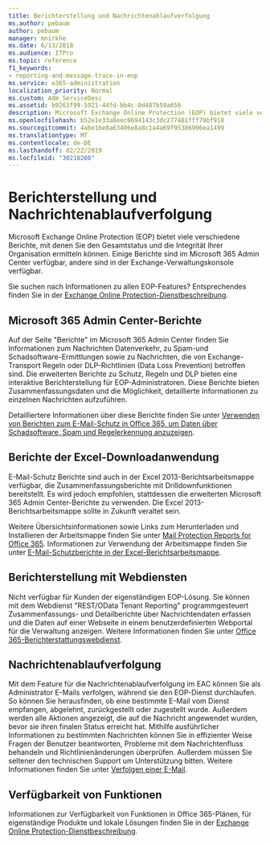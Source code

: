 ```yaml
---
title: Berichterstellung und Nachrichtenablaufverfolgung
ms.author: pebaum
author: pebaum
manager: mnirkhe
ms.date: 6/13/2018
ms.audience: ITPro
ms.topic: reference
f1_keywords:
- reporting-and-message-trace-in-eop
ms.service: o365-administration
localization_priority: Normal
ms.custom: Adm_ServiceDesc
ms.assetid: b9263f99-5921-44fd-bb4c-0d487b59a656
description: Microsoft Exchange Online Protection (EOP) bietet viele verschiedene Berichte, mit denen Sie den Gesamtstatus und die Integrität Ihrer Organisation ermitteln können. Einige Berichte sind im Microsoft 365 Admin Center verfügbar, andere sind in der Exchange-Verwaltungskonsole verfügbar.
ms.openlocfilehash: b52e1e33a8eec0694143c3dc277481fff79bf918
ms.sourcegitcommit: 4abe1be8a63406e8a8c1a4a69f95386906ea1499
ms.translationtype: MT
ms.contentlocale: de-DE
ms.lasthandoff: 02/22/2019
ms.locfileid: "30210208"
---
```

# <a name="reporting-and-message-trace"></a>Berichterstellung und Nachrichtenablaufverfolgung

Microsoft Exchange Online Protection (EOP) bietet viele verschiedene Berichte, mit denen Sie den Gesamtstatus und die Integrität Ihrer Organisation ermitteln können. Einige Berichte sind im Microsoft 365 Admin Center verfügbar, andere sind in der Exchange-Verwaltungskonsole verfügbar.
  
Sie suchen nach Informationen zu allen EOP-Features? Entsprechendes finden Sie in der [Exchange Online Protection-Dienstbeschreibung](exchange-online-protection-service-description.md).
  
## <a name="microsoft-365-admin-center-reports"></a>Microsoft 365 Admin Center-Berichte
<a name="BKMK_office365admincenterreports"> </a>

Auf der Seite "Berichte" im Microsoft 365 Admin Center finden Sie Informationen zum Nachrichten Datenverkehr, zu Spam-und Schadsoftware-Ermittlungen sowie zu Nachrichten, die von Exchange-Transport Regeln oder DLP-Richtlinien (Data Loss Prevention) betroffen sind. Die erweiterten Berichte zu Schutz, Regeln und DLP bieten eine interaktive Berichterstellung für EOP-Administratoren. Diese Berichte bieten Zusammenfassungsdaten und die Möglichkeit, detaillierte Informationen zu einzelnen Nachrichten aufzuführen.
  
Detailliertere Informationen über diese Berichte finden Sie unter [Verwenden von Berichten zum E-Mail-Schutz in Office 365, um Daten über Schadsoftware, Spam und Regelerkennung anzuzeigen](https://go.microsoft.com/fwlink/p/?LinkID=401102).
  
## <a name="excel-download-application-reports"></a>Berichte der Excel-Downloadanwendung
<a name="BKMK_exceldownloadapplicationreports"> </a>

E-Mail-Schutz Berichte sind auch in der Excel 2013-Berichtsarbeitsmappe verfügbar, die Zusammenfassungsberichte mit Drilldownfunktionen bereitstellt. Es wird jedoch empfohlen, stattdessen die erweiterten Microsoft 365 Admin Center-Berichte zu verwenden. Die Excel 2013-Berichtsarbeitsmappe sollte in Zukunft veraltet sein. 
  
Weitere Übersichtsinformationen sowie Links zum Herunterladen und Installieren der Arbeitsmappe finden Sie unter [Mail Protection Reports for Office 365](https://go.microsoft.com/fwlink/p/?LinkId=271776). Informationen zur Verwendung der Arbeitsmappe finden Sie unter [E-Mail-Schutzberichte in der Excel-Berichtsarbeitsmappe](https://go.microsoft.com/fwlink/p/?LinkId=285211).
  
## <a name="reporting-using-web-services"></a>Berichterstellung mit Webdiensten
<a name="BKMK_reportingusingwebservices"> </a>

Nicht verfügbar für Kunden der eigenständigen EOP-Lösung. Sie können mit dem Webdienst "REST/OData Tenant Reporting" programmgesteuert Zusammenfassungs- und Detailberichte über Nachrichtendaten erfassen und die Daten auf einer Webseite in einem benutzerdefinierten Webportal für die Verwaltung anzeigen. Weitere Informationen finden Sie unter [Office 365-Berichterstattungswebdienst](https://go.microsoft.com/fwlink/?LinkId=279926).
  
## <a name="message-trace"></a>Nachrichtenablaufverfolgung
<a name="BKMK_messagetrace"> </a>

Mit dem Feature für die Nachrichtenablaufverfolgung im EAC können Sie als Administrator E-Mails verfolgen, während sie den EOP-Dienst durchlaufen. So können Sie herausfinden, ob eine bestimmte E-Mail vom Dienst empfangen, abgelehnt, zurückgestellt oder zugestellt wurde. Außerdem werden alle Aktionen angezeigt, die auf die Nachricht angewendet wurden, bevor sie ihren finalen Status erreicht hat. Mithilfe ausführlicher Informationen zu bestimmten Nachrichten können Sie in effizienter Weise Fragen der Benutzer beantworten, Probleme mit dem Nachrichtenfluss behandeln und Richtlinienänderungen überprüfen. Außerdem müssen Sie seltener den technischen Support um Unterstützung bitten. Weitere Informationen finden Sie unter [Verfolgen einer E-Mail](https://go.microsoft.com/fwlink/p/?LinkID=282262).
  
## <a name="feature-availability"></a>Verfügbarkeit von Funktionen
<a name="BKMK_messagetrace"> </a>

Informationen zur Verfügbarkeit von Funktionen in Office 365-Plänen, für eigenständige Produkte und lokale Lösungen finden Sie in der [Exchange Online Protection-Dienstbeschreibung](exchange-online-protection-service-description.md).
  

